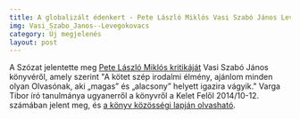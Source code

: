 ```yaml
---
title: A globalizált édenkert - Pete László Miklós Vasi Szabó János Levegőkovács című kötetéről
img: Vasi_Szabo_Janos--Levegokovacs
category: Új megjelenés
layout: post
---
```

A Szózat jelentette meg <a href='http://www.szozat.org/index.php/ajanlo/tartalommutato/4340-vasi-szabo-janos-levegokovacs' target='_blank'>Pete László Miklós kritikáját</a> Vasi Szabó János könyvéről, amely szerint "A kötet szép irodalmi élmény, ajánlom minden olyan Olvasónak, aki „magas” és „alacsony” helyett igazira vágyik." Varga Tibor író tanulmánya ugyanerről a könyvről a Kelet Felől 2014/10-12. számában jelent meg, és <a href='https://www.facebook.com/levegokovacs/posts/250459448457322' target='_blank'>a könyv közösségi lapján olvasható</a>. 


